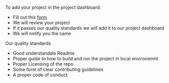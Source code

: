 To add your project in the project dashboard:
- Fill out this [form](https://tobeupdated.com)
- We will review your project 
- If it passes our quality standards we will add it to our project dashboard
- We will notify you the same

Our quality standards
- Good understandale Readme
- Proper guide to how to build and run the project in local environemnt
- Proper Licensing of the repo
- Some form of clear contributing guidelines
- A proper code of conduct
